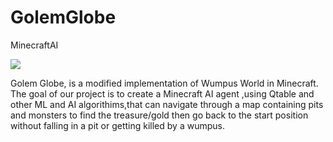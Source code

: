# GolemGlobe
MinecraftAI

![](https://www.ics.uci.edu/~wschallo/golemGlobe.png)


Golem Globe, is a modified implementation of Wumpus World in Minecraft. The goal of our project is to create a Minecraft AI agent ,using Qtable and other ML and AI algorithims,that can navigate through a map containing pits and monsters to find the treasure/gold then go back to the start position without falling in a pit or getting killed by a wumpus.
